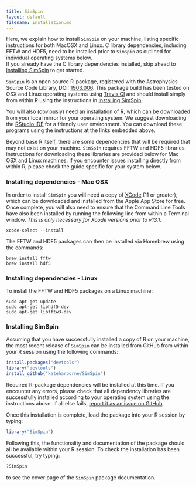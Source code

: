 ```yaml
---
title: SimSpin
layout: default
filename: installation.md
---
```


Here, we explain how to install `SimSpin` on your machine, listing specific instructions for both MacOSX and Linux. 
C library dependencies, including FFTW and HDF5, need to be installed prior to `SimSpin` as outlined for individual operating systems below.  
If you already have the C library dependencies installed, skip ahead to [Installing SimSpin](#installing-simspin) to get started.

`SimSpin` is an open source R-package, registered with the Astrophysics Source Code Library, DOI: [1903.006](https://ascl.net/1903.006).
This package build has been tested on OSX and Linux operating systems using [Travis CI](https://travis-ci.org/github/kateharborne/SimSpin) and should install simply from within R using the instructions in [Installing SimSpin](#installing-simspin).

You will also (obviously) need an installation of [R](https://www.r-project.org/), which can be downloaded from your local mirror for your operating system. 
We suggest downloading the [RStudio IDE](https://rstudio.com/) for a friendly user environment. 
You can download these programs using the instructions at the links embedded above. 

Beyond base R itself, there are some dependencies that will be required that may not exist on your machine.
`SimSpin` requires FFTW and HDF5 libraries. 
Instructions for downloading these libraries are provided below for Mac OSX and Linux machines. 
If you encounter issues installing directly from within R, please check the guide specific for your system below. 

### Installing dependencies - Mac OSX
In order to install `SimSpin` you will need a copy of  [XCode](https://apps.apple.com/us/app/xcode/id497799835?mt=12) (11 or greater), which can be downloaded and installed from the Apple App Store for free. 
Once complete, you will also need to ensure that the Command Line Tools have also been installed by running the following line from within a Terminal window. 
*This is only necessary for Xcode versions prior to v13.1.*

```
xcode-select --install 
```

The FFTW and HDF5 packages can then be installed via Homebrew using the commands:

```
brew install fftw 
brew install hdf5
```

### Installing dependencies - Linux
To install the FFTW and HDF5 packages on a Linux machine:

```
sudo apt-get update
sudo apt-get libhdf5-dev
sudo apt-get libfftw3-dev
```

### Installing SimSpin
Assuming that you have successfully installed a copy of R on your machine, the most recent release of `SimSpin` can be installed from GitHub from within your R session using the following commands:

```R
install.packages("devtools")
library("devtools")
install_github("kateharborne/SimSpin")
```

Required R-package dependencies will be installed at this time. 
If you encounter any errors, please check that all dependency libraries are successfully installed according to your operating system using the instructions above. 
If all else fails, [report it as an issue on GitHub](https://github.com/kateharborne/SimSpin/issues). 

Once this installation is complete, load the package into your R session by typing:

```R
library("SimSpin")
```

Following this, the functionality and documentation of the package should all be available within your R session. 
To check the installation has been successful, try typing: 

```R
?SimSpin
```

to see the cover page of the `SimSpin` package documentation. 